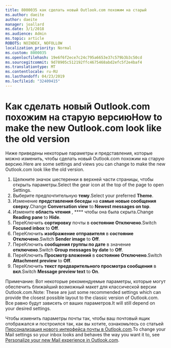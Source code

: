 ```yaml
---
title: 8000035 как сделать новый Outlook.com похожим на старый
ms.author: daeite
author: daeite
manager: joallard
ms.date: 3/1/2018
ms.audience: Admin
ms.topic: article
ROBOTS: NOINDEX, NOFOLLOW
localization_priority: Normal
ms.custom: 8000035
ms.openlocfilehash: 19e6f6f2ece7c24c795a6653e37c579b3b3c50cd
ms.sourcegitcommit: 9d78905c512192ffc4675468abd2efc5f2e4baf4
ms.translationtype: MT
ms.contentlocale: ru-RU
ms.lasthandoff: 04/23/2019
ms.locfileid: "32409415"
---
```

# <a name="how-to-make-the-new-outlookcom-look-like-the-old-version"></a><span data-ttu-id="e0961-102">Как сделать новый Outlook.com похожим на старую версию</span><span class="sxs-lookup"><span data-stu-id="e0961-102">How to make the new Outlook.com look like the old version</span></span>

<span data-ttu-id="e0961-103">Ниже приведены некоторые параметры и представления, которые можно изменить, чтобы сделать новый Outlook.com похожим на старую версию.</span><span class="sxs-lookup"><span data-stu-id="e0961-103">Here are some settings and views you can change to make the new Outlook.com look like the old version.</span></span>

1. <span data-ttu-id="e0961-104">Щелкните значок шестеренки в верхней части страницы, чтобы открыть параметры.</span><span class="sxs-lookup"><span data-stu-id="e0961-104">Select the gear icon at the top of the page to open Settings.</span></span>
2. <span data-ttu-id="e0961-105">Выберите предпочтительную **тему**.</span><span class="sxs-lookup"><span data-stu-id="e0961-105">Select your preferred **Theme**.</span></span>
3. <span data-ttu-id="e0961-106">Изменение **представления беседы** на **самые новые сообщения сверху**.</span><span class="sxs-lookup"><span data-stu-id="e0961-106">Change **Conversation view** to **Newest messages on top**.</span></span>
4. <span data-ttu-id="e0961-107">Измените **область чтения** , \*\*\*\* чтобы она была скрыта.</span><span class="sxs-lookup"><span data-stu-id="e0961-107">Change **Reading pane** to **Hide**.</span></span>
5. <span data-ttu-id="e0961-108">ПереКлючить **сортировку** почты в **состояние Отключено**.</span><span class="sxs-lookup"><span data-stu-id="e0961-108">Switch **Focused inbox** to **Off**.</span></span>
6. <span data-ttu-id="e0961-109">ПереКлючить **изображение отправителя** в **состояние Отключено**.</span><span class="sxs-lookup"><span data-stu-id="e0961-109">Switch **Sender image** to **Off**.</span></span> 
7. <span data-ttu-id="e0961-110">ПереКлючить **сообщения группы по дате** в значение **отключено**.</span><span class="sxs-lookup"><span data-stu-id="e0961-110">Switch **Group messages by date** to **Off**.</span></span> 
8. <span data-ttu-id="e0961-111">ПереКлючить **Просмотр вложений** в **состояние Отключено**.</span><span class="sxs-lookup"><span data-stu-id="e0961-111">Switch **Attachment preview** to **Off**.</span></span> 
9. <span data-ttu-id="e0961-112">ПереКлючить **текст предварительного просмотра сообщения** в **вкл**.</span><span class="sxs-lookup"><span data-stu-id="e0961-112">Switch **Message preview text** to **On**.</span></span>

<span data-ttu-id="e0961-113">Примечание: Вот некоторые рекомендуемые параметры, которые могут обеспечить ближайший возможный макет для классической версии Outlook.com.</span><span class="sxs-lookup"><span data-stu-id="e0961-113">Note: These are just some recommended settings which can provide the closest possible layout to the classic version of Outlook.com.</span></span> <span data-ttu-id="e0961-114">Все равно будут зависеть от ваших параметров.</span><span class="sxs-lookup"><span data-stu-id="e0961-114">It will still depend on your desired settings.</span></span>

<span data-ttu-id="e0961-115">Чтобы изменить параметры почты так, чтобы ваш почтовый ящик отображался и построился так, как вы хотите, ознакомьтесь со статьей [Персонализация нового интерфейса почты в Outlook.com](https://support.office.com/article/b41c2ecb-f23c-42b3-b7f8-659646d5e58c).</span><span class="sxs-lookup"><span data-stu-id="e0961-115">To change your Mail settings so your inbox looks and behaves the way you want it to, see [Personalize your new Mail experience in Outlook.com](https://support.office.com/article/b41c2ecb-f23c-42b3-b7f8-659646d5e58c).</span></span>